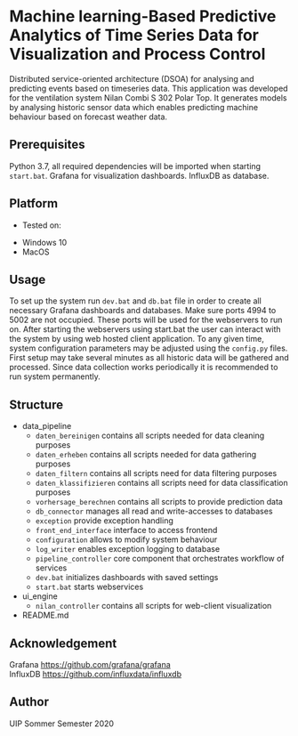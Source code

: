 # Machine learning-Based Predictive Analytics of Time Series Data for Visualization and Process Control
Distributed service-oriented architecture (DSOA) for analysing and predicting events based on timeseries data. This application was developed for the ventilation system Nilan Combi S 302 Polar Top. It generates models by analysing historic sensor data which enables predicting machine behaviour based on forecast weather data.

## Prerequisites
Python 3.7, all required dependencies will be imported when starting `start.bat`.
Grafana for visualization dashboards.
InfluxDB as database.

## Platform
* Tested on:  
- Windows 10
- MacOS 

## Usage
To set up the system run `dev.bat` and `db.bat` file in order to create all necessary Grafana dashboards and databases. Make sure ports 4994 to 5002 are not occupied. These ports will be used for the webservers to run on. After starting the webservers using start.bat the user can interact with the system by using web hosted client application. To any given time, system configuration parameters may be adjusted using the `config.py` files. 
First setup may take several minutes as all historic data will be gathered and processed. Since data collection works periodically it is recommended to run system permanently.
 
## Structure
* data_pipeline	
  - `daten_bereinigen`		  contains all scripts needed for data cleaning purposes
  - `daten_erheben`		  contains all scripts needed for data gathering purposes
  - `daten_filtern`			      contains all scripts need for data filtering purposes
  - `daten_klassifizieren`		contains all scripts need for data classification purposes
  - `vorhersage_berechnen`	contains all scripts to provide prediction data
  - `db_connector`			manages all read and write-accesses to databases
  - `exception`			provide exception handling
  - `front_end_interface`		interface to access frontend
  - `configuration`			allows to modify system behaviour
  - `log_writer`			enables exception logging to database
  - `pipeline_controller`		core component that orchestrates workflow of services
  - `dev.bat`			initializes dashboards with saved settings
  - `start.bat`			starts webservices 
* ui_engine
  - `nilan_controller`		contains all scripts for web-client visualization 
* README.md				

## Acknowledgement
Grafana			https://github.com/grafana/grafana    </br>
InfluxDB		https://github.com/influxdata/influxdb

## Author
UIP Sommer Semester 2020

